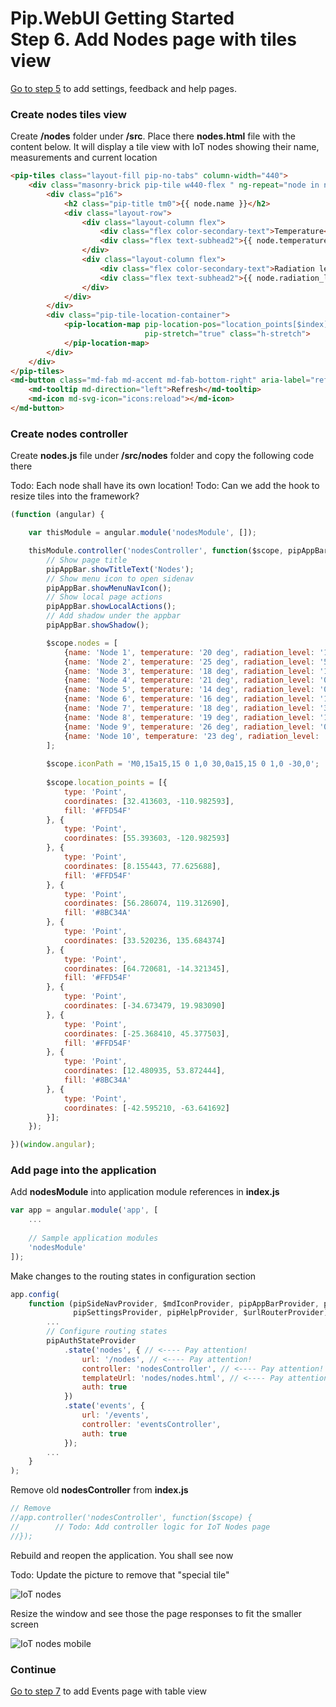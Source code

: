 # Pip.WebUI Getting Started <br/> Step 6. Add Nodes page with tiles view

[Go to step 5](https://github.com/pip-webui/pip-webui-sample/blob/master/step5/) to add settings, feedback and help pages.

### Create nodes tiles view

Create **/nodes** folder under **/src**. Place there **nodes.html** file with the content below.
It will display a tile view with IoT nodes showing their name, measurements and current location

```html
<pip-tiles class="layout-fill pip-no-tabs" column-width="440">
    <div class="masonry-brick pip-tile w440-flex " ng-repeat="node in nodes">
        <div class="p16">
            <h2 class="pip-title tm0">{{ node.name }}</h2>
            <div class="layout-row">
                <div class="layout-column flex">
                    <div class="flex color-secondary-text">Temperature</div>
                    <div class="flex text-subhead2">{{ node.temperature }}</div>
                </div>
                <div class="layout-column flex">
                    <div class="flex color-secondary-text">Radiation level</div>
                    <div class="flex text-subhead2">{{ node.radiation_level }}</div>
                </div>
            </div>
        </div>
        <div class="pip-tile-location-container">
            <pip-location-map pip-location-pos="location_points[$index]" pip-icon-path="iconPath"
                              pip-stretch="true" class="h-stretch">
            </pip-location-map>
        </div>
    </div>
</pip-tiles>
<md-button class="md-fab md-accent md-fab-bottom-right" aria-label="refresh">
    <md-tooltip md-direction="left">Refresh</md-tooltip>
    <md-icon md-svg-icon="icons:reload"></md-icon>
</md-button>
```

### Create nodes controller

Create **nodes.js** file under **/src/nodes** folder and copy the following code there

Todo: Each node shall have its own location!
Todo: Can we add the hook to resize tiles into the framework?

```javascript
(function (angular) {

    var thisModule = angular.module('nodesModule', []);

    thisModule.controller('nodesController', function($scope, pipAppBar) {
        // Show page title
        pipAppBar.showTitleText('Nodes');
        // Show menu icon to open sidenav
        pipAppBar.showMenuNavIcon();
        // Show local page actions
        pipAppBar.showLocalActions();
        // Add shadow under the appbar
        pipAppBar.showShadow();

        $scope.nodes = [
            {name: 'Node 1', temperature: '20 deg', radiation_level: '1.28 msv'},
            {name: 'Node 2', temperature: '25 deg', radiation_level: '5.00 msv'},
            {name: 'Node 3', temperature: '18 deg', radiation_level: '11.01 msv'},
            {name: 'Node 4', temperature: '21 deg', radiation_level: '0.78 msv'},
            {name: 'Node 5', temperature: '14 deg', radiation_level: '0.98 msv'},
            {name: 'Node 6', temperature: '16 deg', radiation_level: '19.45 msv'},
            {name: 'Node 7', temperature: '18 deg', radiation_level: '3.24 msv'},
            {name: 'Node 8', temperature: '19 deg', radiation_level: '1.56 msv'},
            {name: 'Node 9', temperature: '26 deg', radiation_level: '0.98 msv'},
            {name: 'Node 10', temperature: '23 deg', radiation_level: '4.57 msv'}
        ];
        
        $scope.iconPath = 'M0,15a15,15 0 1,0 30,0a15,15 0 1,0 -30,0';
        
        $scope.location_points = [{
            type: 'Point',
            coordinates: [32.413603, -110.982593],
            fill: '#FFD54F'
        }, {
            type: 'Point',
            coordinates: [55.393603, -120.982593]
        }, {
            type: 'Point',
            coordinates: [8.155443, 77.625688],
            fill: '#FFD54F'
        }, {
            type: 'Point',
            coordinates: [56.286074, 119.312690],
            fill: '#8BC34A'
        }, {
            type: 'Point',
            coordinates: [33.520236, 135.684374]
        }, {
            type: 'Point',
            coordinates: [64.720681, -14.321345],
            fill: '#FFD54F'
        }, {
            type: 'Point',
            coordinates: [-34.673479, 19.983090]
        }, {
            type: 'Point',
            coordinates: [-25.368410, 45.377503],
            fill: '#FFD54F'
        }, {
            type: 'Point',
            coordinates: [12.480935, 53.872444],
            fill: '#8BC34A'
        }, {
            type: 'Point',
            coordinates: [-42.595210, -63.641692]
        }];
    });

})(window.angular);
```

### Add page into the application

Add **nodesModule** into application module references in **index.js**

```javascript
var app = angular.module('app', [
    ...
    
    // Sample application modules
    'nodesModule'
]);
```

Make changes to the routing states in configuration section

```javascript
app.config(
    function (pipSideNavProvider, $mdIconProvider, pipAppBarProvider, pipAuthStateProvider, 
              pipSettingsProvider, pipHelpProvider, $urlRouterProvider) {
        ...
        // Configure routing states
        pipAuthStateProvider
            .state('nodes', { // <---- Pay attention!
                url: '/nodes', // <---- Pay attention!
                controller: 'nodesController', // <---- Pay attention!
                templateUrl: 'nodes/nodes.html', // <---- Pay attention!
                auth: true
            })
            .state('events', {
                url: '/events',
                controller: 'eventsController',
                auth: true
            });
        ...
    }
);
```

Remove old **nodesController** from **index.js**

```javascript
// Remove
//app.controller('nodesController', function($scope) {
//        // Todo: Add controller logic for IoT Nodes page
//});
```

Rebuild and reopen the application. You shall see now

Todo: Update the picture to remove that "special tile"

![IoT nodes](artifacts/tiles_view.png)

Resize the window and see those the page responses to fit the smaller screen

![IoT nodes mobile](artifacts/tiles_view_mobile.png)

### Continue

[Go to step 7](https://github.com/pip-webui/pip-webui-sample/blob/master/step7/) to add Events page with table view
